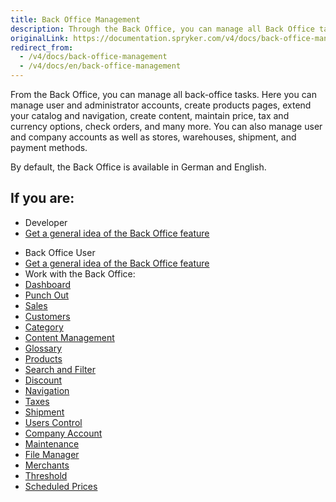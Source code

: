 ```yaml
---
title: Back Office Management
description: Through the Back Office, you can manage all Back Office tasks.
originalLink: https://documentation.spryker.com/v4/docs/back-office-management
redirect_from:
  - /v4/docs/back-office-management
  - /v4/docs/en/back-office-management
---
```


From the Back Office, you can manage all back-office tasks. Here you can manage user and administrator accounts, create products pages, extend your catalog and navigation, create content, maintain price, tax and currency options, check orders, and many more. You can also manage user and company accounts as well as stores, warehouses, shipment, and payment methods.

By default, the Back Office is available in German and English.

## If you are:

<div class="mr-container">
    <div class="mr-list-container">
        <!-- col1 -->
        <div class="mr-col">
            <ul class="mr-list mr-list-green">
                <li class="mr-title">Developer</li>
                <li><a href="https://documentation.spryker.com/v4/docs/about-the-administration-interface-guide" class="mr-link">Get a general idea of the Back Office feature</a></li>
            </ul>
        </div>
        <!-- col2 -->
        <div class="mr-col">
            <ul class="mr-list mr-list-blue">
                <li class="mr-title"> Back Office User</li>
                 <li><a href="https://documentation.spryker.com/v4/docs/about-the-administration-interface-guide" class="mr-link">Get a general idea of the Back Office feature</a></li>
                <li>Work with the Back Office:</li>
                <li><a href="https://documentation.spryker.com/v4/docs/dashboard" class="mr-link">Dashboard</a></li>
                <li><a href="https://documentation.spryker.com/v4/docs/punch-out" class="mr-link">Punch Out</a></li>
                <li><a href="https://documentation.spryker.com/v4/docs/managing-orders" class="mr-link">Sales</a></li>
                <li><a href="https://documentation.spryker.com/v4/docs/customers" class="mr-link">Customers</a></li>
                <li><a href="https://documentation.spryker.com/v4/docs/category" class="mr-link">Category</a></li>
                <li><a href="https://documentation.spryker.com/v4/docs/content-management-system-1" class="mr-link">Content Management</a></li>
                <li><a href="https://documentation.spryker.com/v4/docs/glossary" class="mr-link">Glossary</a></li>
                <li><a href="https://documentation.spryker.com/v4/docs/products" class="mr-link">Products</a></li>
                <li><a href="https://documentation.spryker.com/v4/docs/search-and-filters" class="mr-link">Search and Filter</a></li>
                <li><a href="https://documentation.spryker.com/v4/docs/discount-1" class="mr-link">Discount</a></li>
                <li><a href="https://documentation.spryker.com/v4/docs/navigation-2" class="mr-link">Navigation</a></li>
                <li><a href="https://documentation.spryker.com/v4/docs/taxes" class="mr-link">Taxes</a></li>
                <li><a href="https://documentation.spryker.com/v4/docs/shipment" class="mr-link">Shipment</a></li>
                <li><a href="https://documentation.spryker.com/v4/docs/users-control" class="mr-link">Users Control</a></li>
                <li><a href="https://documentation.spryker.com/v4/docs/company-account" class="mr-link">Company Account</a></li>
                <li><a href="https://documentation.spryker.com/v4/docs/maintenance" class="mr-link">Maintenance</a></li>
                <li><a href="https://documentation.spryker.com/v4/docs/file-manager"  class="mr-link">File Manager</a></li>
                <li><a href="https://documentation.spryker.com/v4/docs/merchants" class="mr-link">Merchants</a></li>
                <li><a href="https://documentation.spryker.com/v4/docs/managing-global-threshold" class="mr-link">Threshold</a></li>
                     <li><a href="https://documentation.spryker.com/v4/docs/managing-scheduled-prices-201907" class="mr-link">Scheduled Prices</a></li>   
            </ul>
        </div>
        </div>
</div>   
